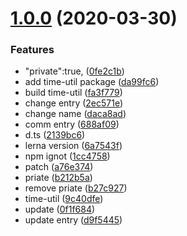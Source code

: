 # [1.0.0](https://github.com/leesren/ydfe/compare/v1.0.1...v1.0.0) (2020-03-30)


### Features

* "private":true, ([0fe2c1b](https://github.com/leesren/ydfe/commit/0fe2c1b89e186c30ef27408dee88b92228c9b492))
* add time-util package ([da99fc6](https://github.com/leesren/ydfe/commit/da99fc6dc02ad291edb8638e2a91e1f31004d4a5))
* build time-util ([fa3f779](https://github.com/leesren/ydfe/commit/fa3f77982e03d6b822b7ae6a4d6fc0bd8ce1d287))
* change  entry ([2ec571e](https://github.com/leesren/ydfe/commit/2ec571ec25c62a46a9fb3fc017ecc548b95d7a8a))
* change name ([daca8ad](https://github.com/leesren/ydfe/commit/daca8ad4d0490b586155f78a6eea876691a9c6a5))
* comm entry ([688af09](https://github.com/leesren/ydfe/commit/688af09c1c0d5eaff20e9afda454f579b164d420))
* d.ts ([2139bc6](https://github.com/leesren/ydfe/commit/2139bc6a8b24dd402db98505ae27a9c477482aab))
* lerna version ([6a7543f](https://github.com/leesren/ydfe/commit/6a7543fc2929813c912ffba53cdb1a9805878cc5))
* npm ignot ([1cc4758](https://github.com/leesren/ydfe/commit/1cc47581b2d57837d1bef488387feccada88fbd4))
* patch ([a76e374](https://github.com/leesren/ydfe/commit/a76e374b99513e35755977b4dcd3888d742335bc))
* priate ([b212b5a](https://github.com/leesren/ydfe/commit/b212b5ada7e50138b1f34bc3809ad7960187d8be))
* remove priate ([b27c927](https://github.com/leesren/ydfe/commit/b27c9272066379c31bd882f4536baf4f0088d881))
* time-util ([9c40dfe](https://github.com/leesren/ydfe/commit/9c40dfef11d18b2e3fc013da1456c795555dbbac))
* update ([0f1f684](https://github.com/leesren/ydfe/commit/0f1f684980a367448acee70870b9b335db1b7c5d))
* update entry ([d9f5445](https://github.com/leesren/ydfe/commit/d9f544551760f249af27eb8313a8206757ae9536))



